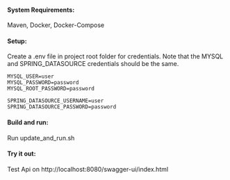 #### System Requirements:
Maven, Docker, Docker-Compose

#### Setup:
Create a .env file in project root folder for credentials. Note that the MYSQL and SPRING_DATASOURCE credentials should be the same.
````
MYSQL_USER=user
MYSQL_PASSWORD=password
MYSQL_ROOT_PASSWORD=password

SPRING_DATASOURCE_USERNAME=user
SPRING_DATASOURCE_PASSWORD=password
````

#### Build and run:
Run update_and_run.sh

#### Try it out: 
Test Api on http://localhost:8080/swagger-ui/index.html

